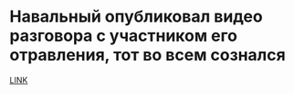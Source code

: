 # Навальный опубликовал видео разговора с участником его отравления, тот во всем сознался



[LINK](https://varlamov.ru/4132077.html)